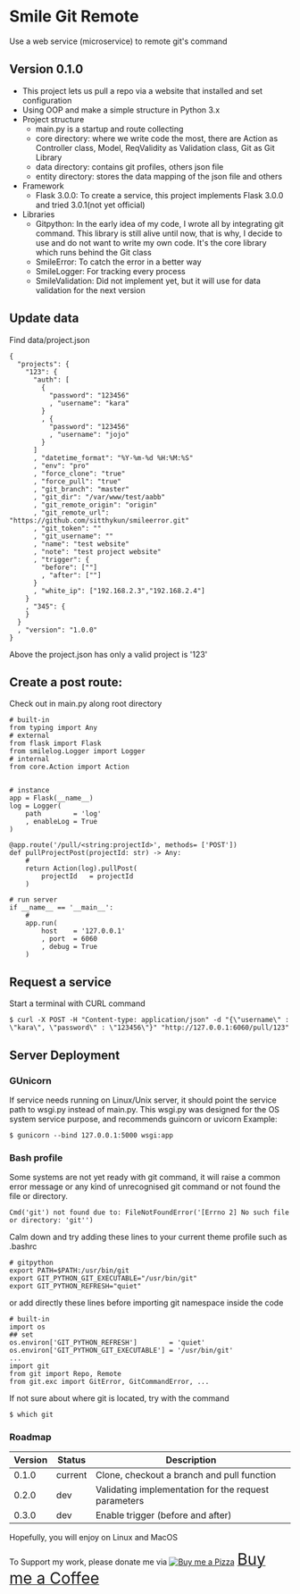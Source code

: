 # Smile Git Remote
Use a web service (microservice) to remote git's command
## Version 0.1.0
- This project lets us pull a repo via a website that installed and set configuration
- Using OOP and make a simple structure in Python 3.x
- Project structure
  - main.py is a startup and route collecting
  - core directory: where we write code the most, there are Action as Controller class, Model, ReqValidity as Validation class, Git as Git Library
  - data directory: contains git profiles, others json file
  - entity directory: stores the data mapping of the json file and others
- Framework
  - Flask 3.0.0: To create a service, this project implements Flask 3.0.0 and tried 3.0.1(not yet official)
- Libraries
  - Gitpython: In the early idea of my code, I wrote all by integrating git command. This library is still alive until now, that is why, I decide to use and do not want to write my own code. It's the core library which runs behind the Git class
  - SmileError: To catch the error in a better way
  - SmileLogger: For tracking every process
  - SmileValidation: Did not implement yet, but it will use for data validation for the next version


## Update data
Find data/project.json
```
{
  "projects": {
	"123": {
	  "auth": [
		{
		  "password": "123456"
		  , "username": "kara"
		}
		, {
		  "password": "123456"
		  , "username": "jojo"
		}
	  ]
	  , "datetime_format": "%Y-%m-%d %H:%M:%S"
	  , "env": "pro"
	  , "force_clone": "true"
	  , "force_pull": "true"
	  , "git_branch": "master"
	  , "git_dir": "/var/www/test/aabb"
	  , "git_remote_origin": "origin"
	  , "git_remote_url": "https://github.com/sitthykun/smileerror.git"
	  , "git_token": ""
	  , "git_username": ""
	  , "name": "test website"
	  , "note": "test project website"
	  , "trigger": {
		"before": [""]
		, "after": [""]
	  }
	  , "white_ip": ["192.168.2.3","192.168.2.4"]
	}
	, "345": {
	}
  }
  , "version": "1.0.0"
}
```
Above the project.json has only a valid project is '123'

## Create a post route:
Check out in main.py along root directory
```
# built-in
from typing import Any
# external
from flask import Flask
from smilelog.Logger import Logger
# internal
from core.Action import Action


# instance
app = Flask(__name__)
log = Logger(
    path        = 'log'
    , enableLog = True
)

@app.route('/pull/<string:projectId>', methods= ['POST'])
def pullProjectPost(projectId: str) -> Any:
    #
    return Action(log).pullPost(
        projectId   = projectId
    )

# run server
if __name__ == '__main__':
    #
    app.run(
        host    = '127.0.0.1'
        , port  = 6060
        , debug = True
    )
```

## Request a service
Start a terminal with CURL command
```
$ curl -X POST -H "Content-type: application/json" -d "{\"username\" : \"kara\", \"password\" : \"123456\"}" "http://127.0.0.1:6060/pull/123"
```

## Server Deployment
### GUnicorn
If service needs running on Linux/Unix server, it should point the service path to wsgi.py instead of main.py.
This wsgi.py was designed for the OS system service purpose, and recommends guincorn or uvicorn
Example:
```
$ gunicorn --bind 127.0.0.1:5000 wsgi:app
```

### Bash profile
Some systems are not yet ready with git command, it will raise a common error message or any kind of unrecognised git command or not found the file or directory.
```
Cmd('git') not found due to: FileNotFoundError('[Errno 2] No such file or directory: 'git'')
```

Calm down and try adding these lines to your current theme profile such as .bashrc
```
# gitpython
export PATH=$PATH:/usr/bin/git
export GIT_PYTHON_GIT_EXECUTABLE="/usr/bin/git"
export GIT_PYTHON_REFRESH="quiet"
```
or add directly these lines before importing git namespace inside the code
```
# built-in
import os
## set
os.environ['GIT_PYTHON_REFRESH']        = 'quiet'
os.environ['GIT_PYTHON_GIT_EXECUTABLE'] = '/usr/bin/git'
...
import git
from git import Repo, Remote
from git.exc import GitError, GitCommandError, ...
```

If not sure about where git is located, try with the command
```
$ which git
```

### Roadmap

| Version | Status  | Description                                          |
|---------|---------|------------------------------------------------------|
| 0.1.0   | current | Clone, checkout a branch and pull function           |   
| 0.2.0   | dev     | Validating implementation for the request parameters |
| 0.3.0   | dev     | Enable trigger (before and after)                    |


Hopefully, you will enjoy on Linux and MacOS

To Support my work, please donate me via <a class="bmc-button" target="_blank" href="https://www.buymeacoffee.com/sitthykun"><img src="https://cdn.buymeacoffee.com/buttons/bmc-new-btn-logo.svg" alt="Buy me a Pizza"><span style="margin-left:5px;font-size:28px !important;">Buy me a Coffee</span></a>

